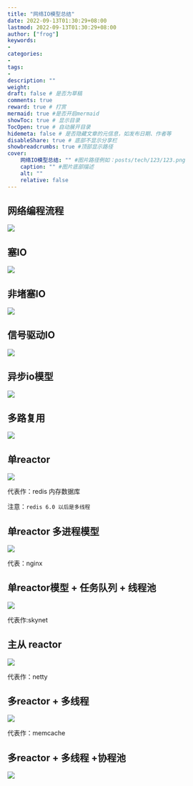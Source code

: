 ```yaml
---
title: "网络IO模型总结"
date: 2022-09-13T01:30:29+08:00
lastmod: 2022-09-13T01:30:29+08:00
author: ["frog"]
keywords:
-
categories:
-
tags:
-
description: ""
weight:
draft: false # 是否为草稿
comments: true
reward: true # 打赏
mermaid: true #是否开启mermaid
showToc: true # 显示目录
TocOpen: true # 自动展开目录
hidemeta: false # 是否隐藏文章的元信息，如发布日期、作者等
disableShare: true # 底部不显示分享栏
showbreadcrumbs: true #顶部显示路径
cover:
    网络IO模型总结: "" #图片路径例如：posts/tech/123/123.png
    caption: "" #图片底部描述
    alt: ""
    relative: false
---
```


##  网络编程流程

![](image-20220912104923737.png)

## 塞IO

![](image-20220912141757964.png)

##  非堵塞IO

![](image-20220912141809146.png)

## 信号驱动IO

![](image-20220912142709884.png)

## 异步io模型

![](image-20220912143406827.png)

## 多路复用

![](image-20220912141923315.png)

## 单reactor

![](image-20220912115933887.png)

代表作：redis 内存数据库

注意：`redis 6.0 以后是多线程`

## 单reactor 多进程模型

![](image-20220912133954912.png)

代表：nginx

## 单reactor模型 + 任务队列 + 线程池

![](image-20220912103644712.png)

代表作:skynet

## 主从 reactor

![](image-20220912125034816.png)

代表作：netty

##  多reactor + 多线程

![](image-20220912140325111.png)

代表作：memcache

##  多reactor + 多线程 +协程池

![](image-20220912104016515.png)



